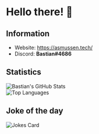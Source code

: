# Hello there! 👋

## Information
- Website: https://asmussen.tech/
- Discord: **Bastian#4686**

## Statistics
![Bastian's GitHub Stats](https://github-readme-stats.vercel.app/api/?username=bastianasmussen&show_icons=true&title_color=fff&icon_color=79ff97&text_color=9f9f9f&bg_color=151515)
<br>
![Top Languages](https://github-readme-stats.vercel.app/api/top-langs/?username=bastianasmussen&langs_count=3&title_color=fff&icon_color=79ff97&text_color=9f9f9f&bg_color=151515)

## Joke of the day
![Jokes Card](https://readme-jokes.vercel.app/api?bgColor=%23151515&textColor=%239f9f9f&qColor=%23fff&aColor=%23fff&borderColor=%23fff)
